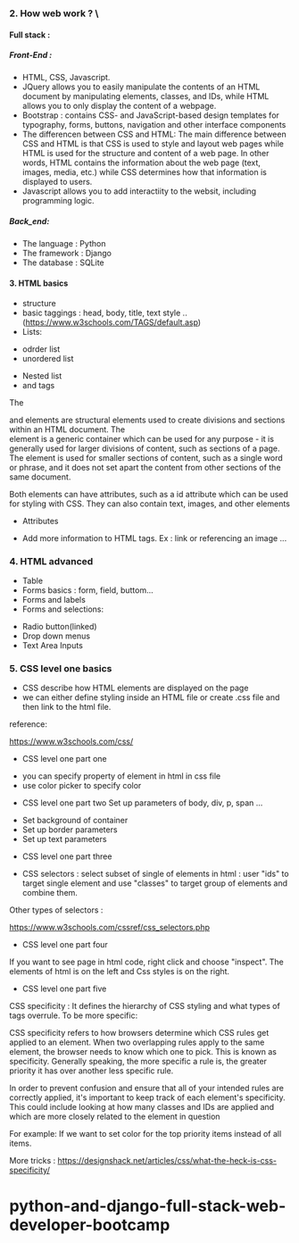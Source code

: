 
### 2. How web work ? \
####  Full stack :
#####  Front-End : 
- HTML, CSS, Javascript. 
- JQuery allows you to easily manipulate the contents of an HTML document by manipulating elements, classes, and IDs, while HTML allows you to only display the content of a webpage.
- Bootstrap : contains CSS- and JavaScript-based design templates for typography, forms, buttons, navigation and other interface components
- The differencen between CSS and HTML: The main difference between CSS and HTML is that CSS is used to style and layout web pages while HTML is used for the structure and content of a web page. In other words, HTML contains the information about the web page (text, images, media, etc.) while CSS determines how that information is displayed to users.
- Javascript allows you to add interactiity to the websit, including programming logic.
##### Back_end:
- The language : Python
- The framework : Django
- The database : SQLite

 
#### 3. HTML basics
* structure
* basic taggings : head, body, title, text style ..  (https://www.w3schools.com/TAGS/default.asp)
* Lists:
- odrder list
- unordered list
* Nested list
* <div> and <span> tags
The <div> and <span> elements are structural elements used to create divisions and sections within an HTML document. The <div> element is a generic container which can be used for any purpose - it is generally used for larger divisions of content, such as sections of a page. The <span> element is used for smaller sections of content, such as a single word or phrase, and it does not set apart the content from other sections of the same document.

Both elements can have attributes, such as a id attribute which can be used for styling with CSS. They can also contain text, images, and other elements 
* Attributes
- Add more information to HTML tags. Ex : link or referencing an image ...

### 4. HTML advanced
* Table
* Forms basics : form, field, buttom...
* Forms and labels
* Forms and selections:
- Radio button(linked)
- Drop down menus
- Text Area Inputs

### 5. CSS level one basics
- CSS describe how HTML elements are displayed on the page
- we can either define styling inside an HTML file or create .css file and then link to the html file. 

reference:

https://www.w3schools.com/css/

* CSS level one part one
- you can specify property of element in html in css file
- use color picker to specify color

* CSS level one part two
Set up parameters of body, div, p, span ...
- Set background of container
- Set up border parameters
- Set up text parameters

* CSS level one part three
- CSS selectors : select subset of single of elements in html : user "ids" to target single element and use "classes" to target group of elements and combine them. 

Other types of selectors :

https://www.w3schools.com/cssref/css_selectors.php


* CSS level one part four

If you want to see page in html code, right click and choose "inspect". The elements of html is on the left and Css styles is on the right.

* CSS level one part five

CSS specificity : It defines the hierarchy of CSS styling and what types of tags overrule. To be more specific:

CSS specificity refers to how browsers determine which CSS rules get applied to an element. When two overlapping rules apply to the same element, the browser needs to know which one to pick. This is known as specificity. Generally speaking, the more specific a rule is, the greater priority it has over another less specific rule.

In order to prevent confusion and ensure that all of your intended rules are correctly applied, it's important to keep track of each element's specificity. This could include looking at how many classes and IDs are applied and which are more closely related to the element in question

For example: If we want to set color for the top priority items instead of all items.

More tricks :
https://designshack.net/articles/css/what-the-heck-is-css-specificity/



# python-and-django-full-stack-web-developer-bootcamp
